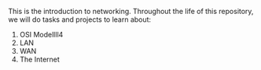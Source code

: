 This is the introduction to networking. Throughout the life of this repository, we will do tasks and projects to learn about: 
1) OSI Modellll4
2) LAN
3) WAN
4) The Internet
